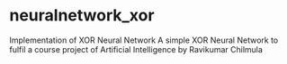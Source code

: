 # neuralnetwork_xor
Implementation of XOR Neural Network 
A simple XOR Neural Network to fulfil a course project of Artificial Intelligence
by Ravikumar Chilmula
